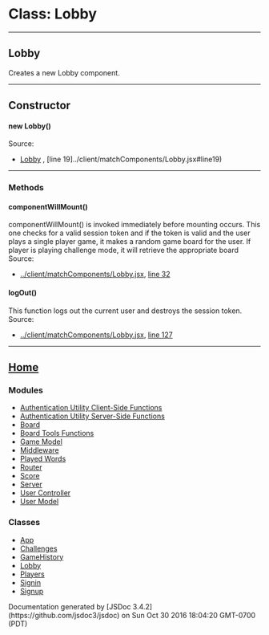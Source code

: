 
# Class: Lobby

***

## Lobby

<div class="class-description">Creates a new Lobby component.</div>

***

## Constructor

#### <span class="type-signature"></span>new Lobby<span class="signature">()</span><span class="type-signature"></span>

<dt class="tag-source">Source:</dt>

*   [Lobby](../client/matchComponents/Lobby.jsx) , [line 19]../client/matchComponents/Lobby.jsx#line19)

***

### Methods

#### <span class="type-signature"></span>componentWillMount<span class="signature">()</span><span class="type-signature"></span>

<div class="description">componentWillMount() is invoked immediately before mounting occurs. This one checks for a valid session token and if the token is valid and the user plays a single player game, it makes a random game board for the user. If player is playing challenge mode, it will retrieve the appropriate board</div>

<dt class="tag-source">Source:</dt>

*   [../client/matchComponents/Lobby.jsx](../client/matchComponents/Lobby.jsx), [line 32](../client/matchComponents/Lobby.jsx#line32)

#### <span class="type-signature"></span>logOut<span class="signature">()</span><span class="type-signature"></span>

<div class="description">This function logs out the current user and destroys the session token.</div>


<dt class="tag-source">Source:</dt>

*   [../client/matchComponents/Lobby.jsx](../client/matchComponents/Lobby.jsx), [line 127](../client/matchComponents/Lobby.jsx#line127)

***

## [Home](index.html)

### Modules

*   [Authentication Utility Client-Side Functions](module-Authentication%2520Utility%2520Client-Side%2520Functions.html)
*   [Authentication Utility Server-Side Functions](module-Authentication%2520Utility%2520Server-Side%2520Functions.html)
*   [Board](module-Board.html)
*   [Board Tools Functions](module-Board%2520Tools%2520Functions.html)
*   [Game Model](module-Game%2520Model.html)
*   [Middleware](module-Middleware.html)
*   [Played Words](module-Played%2520Words.html)
*   [Router](module-Router.html)
*   [Score](module-Score.html)
*   [Server](module-Server.html)
*   [User Controller](module-User%2520Controller.html)
*   [User Model](module-User%2520Model.html)

### Classes

*   [App](App.html)
*   [Challenges](Challenges.html)
*   [GameHistory](GameHistory.html)
*   [Lobby](Lobby.html)
*   [Players](Players.html)
*   [Signin](Signin.html)
*   [Signup](Signup.html)

</nav>

<footer>Documentation generated by [JSDoc 3.4.2](https://github.com/jsdoc3/jsdoc) on Sun Oct 30 2016 18:04:20 GMT-0700 (PDT)</footer>

